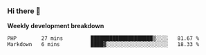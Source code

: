 ### Hi there 👋


**Weekly development breakdown**

<!--START_SECTION:waka-->
```text
PHP        27 mins         ████████████████████▒░░░░   81.67 % 
Markdown   6 mins          ████▓░░░░░░░░░░░░░░░░░░░░   18.33 % 
```
<!--END_SECTION:waka-->

